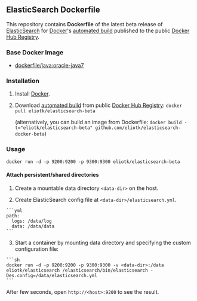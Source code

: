 ## ElasticSearch Dockerfile


This repository contains **Dockerfile** of the latest beta release of [ElasticSearch](http://www.elasticsearch.org/) for [Docker](https://www.docker.com/)'s [automated build](https://registry.hub.docker.com/u/dockerfile/elasticsearch/) published to the public [Docker Hub Registry](https://registry.hub.docker.com/).


### Base Docker Image

* [dockerfile/java:oracle-java7](http://dockerfile.github.io/#/java)


### Installation

1. Install [Docker](https://www.docker.com/).

2. Download [automated build](https://registry.hub.docker.com/u/dockerfile/elasticsearch/) from public [Docker Hub Registry](https://registry.hub.docker.com/): `docker pull eliotk/elasticsearch-beta`

   (alternatively, you can build an image from Dockerfile: `docker build -t="eliotk/elasticsearch-beta" github.com/eliotk/elasticsearch-docker-beta`)


### Usage

    docker run -d -p 9200:9200 -p 9300:9300 eliotk/elasticsearch-beta

#### Attach persistent/shared directories

  1. Create a mountable data directory `<data-dir>` on the host.

  2. Create ElasticSearch config file at `<data-dir>/elasticsearch.yml`.

    ```yml
    path:
      logs: /data/log
      data: /data/data
    ```

  3. Start a container by mounting data directory and specifying the custom configuration file:

    ```sh
    docker run -d -p 9200:9200 -p 9300:9300 -v <data-dir>:/data eliotk/elasticsearch /elasticsearch/bin/elasticsearch -Des.config=/data/elasticsearch.yml
    ```

After few seconds, open `http://<host>:9200` to see the result.

